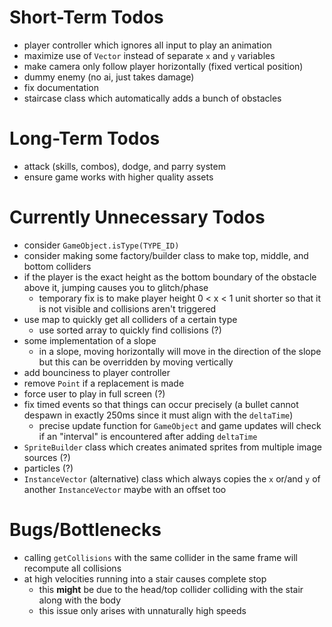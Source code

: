 # Short-Term Todos
- player controller which ignores all input to play an animation
- maximize use of `Vector` instead of separate `x` and `y` variables
- make camera only follow player horizontally (fixed vertical position)
- dummy enemy (no ai, just takes damage)
- fix documentation
- staircase class which automatically adds a bunch of obstacles
# Long-Term Todos
- attack (skills, combos), dodge, and parry system
- ensure game works with higher quality assets
# Currently Unnecessary Todos
- consider `GameObject.isType(TYPE_ID)`
- consider making some factory/builder class to make top, middle, and bottom colliders
- if the player is the exact height as the bottom boundary of the obstacle above it, jumping causes you to glitch/phase
    - temporary fix is to make player height 0 < x < 1 unit shorter so that it is not visible and collisions aren't triggered
- use map to quickly get all colliders of a certain type
    - use sorted array to quickly find collisions (?)
- some implementation of a slope
    - in a slope, moving horizontally will move in the direction of the slope but this can be overridden by moving vertically
- add bounciness to player controller
- remove `Point` if a replacement is made
- force user to play in full screen (?)
- fix timed events so that things can occur precisely (a bullet cannot despawn in exactly 250ms since it must align with the `deltaTime`)
    - precise update function for `GameObject` and game updates will check if an "interval" is encountered after adding `deltaTime` 
- `SpriteBuilder` class which creates animated sprites from multiple image sources (?)
- particles (?)
- `InstanceVector` (alternative) class which always copies the `x` or/and `y` of another `InstanceVector` maybe with an offset too
# Bugs/Bottlenecks
- calling `getCollisions` with the same collider in the same frame will recompute all collisions
- at high velocities running into a stair causes complete stop
    - this **might** be due to the head/top collider colliding with the stair along with the body
    - this issue only arises with unnaturally high speeds